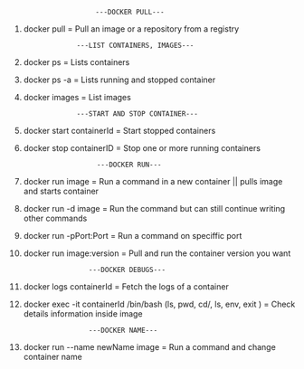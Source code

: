                          ---DOCKER PULL---
1) docker pull = Pull an image or a repository from a registry

                    ---LIST CONTAINERS, IMAGES---
2) docker ps = Lists containers
3) docker ps -a = Lists running and stopped container
4) docker images = List images 

                    ---START AND STOP CONTAINER---
5) docker start containerId = Start stopped containers
6) docker stop containerID = Stop one or more running containers

                         ---DOCKER RUN---
7) docker run image = Run a command in a new container || pulls image and starts container
8) docker run -d image = Run the command but can still continue writing other commands 
9) docker run -pPort:Port = Run a command on speciffic port
10) docker run image:version = Pull and run the container version you want

                        ---DOCKER DEBUGS---
11) docker logs containerId = Fetch the logs of a container
12) docker exec -it containerId /bin/bash (ls, pwd, cd/, ls, env, exit ) = Check details information inside image

                        ---DOCKER NAME---
12) docker run --name newName image = Run a command and change container name